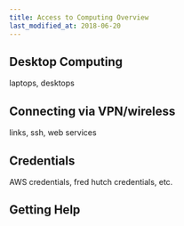 ```yaml
---
title: Access to Computing Overview
last_modified_at: 2018-06-20
---
```


## Desktop Computing
laptops, desktops


## Connecting via VPN/wireless
links, ssh, web services

## Credentials
AWS credentials, fred hutch credentials, etc. 

## Getting Help

